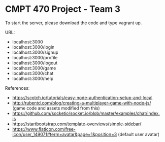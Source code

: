 # CMPT 470 Project - Team 3

To start the server, please download the code and type vagrant up.

URL: 
- localhost:3000
- localhost:3000/login
- localhost:3000/signup
- localhost:3000/profile
- localhost:3000/logout
- localhost:3000/game
- localhost:3000/chat
- localhost:3000/help
     
References:
- https://scotch.io/tutorials/easy-node-authentication-setup-and-local
- http://rubentd.com/blog/creating-a-multiplayer-game-with-node-js/ (game code and assets modified from this)
- https://github.com/socketio/socket.io/blob/master/examples/chat/index.js
- https://startbootstrap.com/template-overviews/simple-sidebar/
- https://www.flaticon.com/free-icon/user_149071#term=avatar&page=1&position=3 (default user avatar)